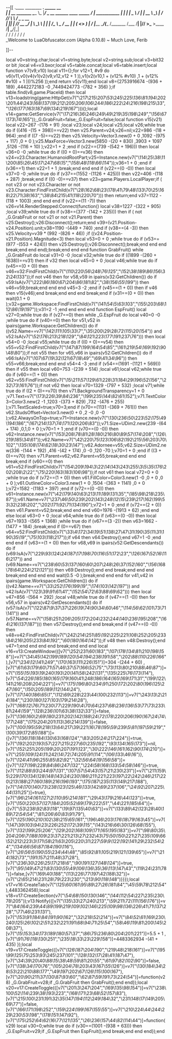 --[[
 .____                  ________ ___.    _____                           __                
 |    |    __ _______   \_____  \\_ |___/ ____\_ __  ______ ____ _____ _/  |_  ___________ 
 |    |   |  |  \__  \   /   |   \| __ \   __\  |  \/  ___// ___\\__  \\   __\/  _ \_  __ \
 |    |___|  |  // __ \_/    |    \ \_\ \  | |  |  /\___ \\  \___ / __ \|  | (  <_> )  | \/
 |_______ \____/(____  /\_______  /___  /__| |____//____  >\___  >____  /__|  \____/|__|   
         \/          \/         \/    \/                \/     \/     \/                   
          \_Welcome to LuaObfuscator.com   (Alpha 0.10.8) ~  Much Love, Ferib 

]]--

local v0=string.char;local v1=string.byte;local v2=string.sub;local v3=bit32 or bit ;local v4=v3.bxor;local v5=table.concat;local v6=table.insert;local function v7(v9,v10) local v11={};for v12=1, #v9 do v6(v11,v0(v4(v1(v2(v9,v12,v12 + 1 )),v1(v2(v10,1 + (v12% #v10) ,1 + (v12% #v10) + 1 )))%256 ));end return v5(v11);end local v8={2753916674 -(936 + 189) ,4442272183 -0 ,7449424773 -(782 + 356) };if table.find(v8,game.PlaceId) then local v13=loadstring(game:HttpGet(v7("\217\215\207\53\245\225\136\81\194\202\201\44\243\168\137\19\212\205\206\106\244\186\222\24\216\198\215\33","\126\177\163\187\69\134\219\167")))();local v14=game:GetService(v7("\17\216\36\246\249\49\219\35\198\249","\156\67\173\74\165"));_G.GrabFruit=false;_G.EspFruit=false;local function v15(v21) local v22=267 -(176 + 91) ;local v23;local v24;local v25;local v26;while true do if ((416 -(15 + 398))==v22) then v25.Parent=v24;v26=nil;v22=986 -(18 + 964) ;end if ((7 -5)==v22) then v25.Velocity=Vector3.new(0 + 0 ,1092 -(975 + 117) ,0 + 0 );v25.MaxForce=Vector3.new(5850 -(20 + 830) ,3903 + 1097 ,5126 -(116 + 10) );v22=1 + 2 ;end if (v22==(739 -(542 + 196))) then local v36=0 -0 ;while true do if ((0 + 0)==v36) then v24=v23.Character.HumanoidRootPart;v25=Instance.new(v7("\114\25\38\11\200\85\26\45\17\247\68\15","\158\48\118\66\114"));v36=1 + 0 ;end if (v36==1) then v22=1 + 1 ;break;end end end if (v22==(0 -0)) then local v37=0 -0 ;while true do if (v37==(1552 -(1126 + 425))) then v22=406 -(118 + 287) ;break;end if ((0 -0)==v37) then v23=game.Players.LocalPlayer;if ( not v23 or  not v23.Character or  not v23.Character:FindFirstChild(v7("\28\162\68\23\178\41\79\48\133\70\25\168\22\71\38\163","\38\84\215\41\118\220\70"))) then return;end v37=1122 -(118 + 1003) ;end end end if (v22==(11 -7)) then v26=v14.RenderStepped:Connect(function() local v38=1227 -(322 + 905) ;local v39;while true do if (v38==(377 -(142 + 235))) then if ( not _G.GrabFruit or  not v21 or  not v21.Parent) then v25:Destroy();v26:Disconnect();return;end v39=(v21.Position-v24.Position).unit;v38=1190 -(449 + 740) ;end if (v38==(4 -3)) then v25.Velocity=v39 * (992 -(826 + 46)) ;if ((v24.Position-v21.Position).Magnitude<3) then local v53=0 + 0 ;while true do if (v53==(977 -(553 + 424))) then v25:Destroy();v26:Disconnect();break;end end end break;end end end);break;end end end function GrabFruit() while _G.GrabFruit do local v31=0 -0 ;local v32;while true do if ((1899 -(260 + 1638))==v31) then if v32 then local v45=0 + 0 ;local v46;while true do if (v45==(0 + 0)) then v46=v32:FindFirstChild(v7("\110\220\56\248\76\125","\152\38\189\86\156\32\24\133"));if  not v46 then for v58,v59 in ipairs(v32:GetChildren()) do if v59:IsA(v7("\222\86\180\67\204\86\181\82","\38\156\55\199")) then v46=v59;break;end end end v45=3 -2 ;end if (v45==(1 + 0)) then if v46 then v15(v46);end break;end end end break;end if (v31==(0 + 0)) then wait(0.1 + 0 );v32=game.Workspace:FindFirstChild(v7("\141\54\5\63\103","\155\203\68\112\86\19\197"));v31=2 -1 ;end end end end function EspFruit() local v27=0;while true do if (v27==0) then while _G.EspFruit do local v40=0 -0 ;while true do if (v40==0) then for v51,v52 in ipairs(game.Workspace:GetChildren()) do if ((v52.Name==v7("\142\111\105\33\7","\35\200\29\28\72\115\20\154")) and v52:IsA(v7("\52\176\213\218\129","\84\121\223\177\191\237\76"))) then local v54=0 -0 ;local v55;while true do if ((0 + 0)==v54) then v55=v52:FindFirstChild(v7("\147\87\199\164\54\85","\161\219\54\169\192\90\48\80"));if  not v55 then for v65,v66 in ipairs(v52:GetChildren()) do if v66:IsA(v7("\107\67\19\32\121\67\18\49","\69\41\34\96")) then v55=v66;break;end end end v54=4 -3 ;end if (v54==(1691 -(1121 + 569))) then if v55 then local v60=753 -(239 + 514) ;local v61;local v62;while true do if (v60==(1 + 0)) then v62=v55:FindFirstChild(v7("\15\211\57\129\61\228\31\184\29\196\52\156","\232\73\161\76"));if  not v62 then local v70=1329 -(797 + 532) ;local v71;while true do if ((2 + 0)==v70) then v71.BackgroundTransparency=1 + 0 ;v71.Text=v7("\173\226\39\84\236","\199\235\144\82\61\152");v71.TextColor3=Color3.new(2 -1 ,1203 -(373 + 829) ,732 -(476 + 255) );v71.TextScaled=true;v70=3;end if (v70==(1131 -(369 + 761))) then v62.StudsOffset=Vector3.new(0 + 0 ,2 -0 ,0 -0 );v62.AlwaysOnTop=true;v71=Instance.new(v7("\130\236\50\223\52\175\49\194\186","\167\214\137\74\171\120\206\83"));v71.Size=UDim2.new(239 -(64 + 174) ,0,1,0 + 0 );v70=1 + 1 ;end if (v70==(0 -0)) then v62=Instance.new(v7("\153\208\78\81\28\180\216\80\89\57\174\208","\126\219\185\34\61"));v62.Name=v7("\42\220\75\123\106\82\192\215\56\203\70\102","\135\108\174\62\18\30\23\147");v62.Adornee=v55;v62.Size=UDim2.new(336 -(144 + 192) ,416 -(42 + 174) ,0 -0 ,120 -70 );v70=1 + 0 ;end if ((3 + 0)==v70) then v71.Parent=v62;v62.Parent=v55;break;end end end break;end if (v60==0) then v61=v52:FindFirstChild(v7("\154\209\194\3\22\14\143\243\255\3\5\35\176\202\208\2\22","\75\220\163\183\106\98"));if  not v61 then local v72=0 + 0 ;while true do if (v72==(1 + 0)) then v61.FillColor=Color3.new(1 -0 ,0 + 0 ,0 + 0 );v61.OutlineColor=Color3.new(1 + 0 ,1504 -(363 + 1141) ,0 + 0 );v72=1582 -(1183 + 397) ;end if (v72==(0 -0)) then v61=Instance.new(v7("\42\179\140\63\213\11\189\131\35","\185\98\218\235\87"));v61.Name=v7("\237\46\50\239\202\143\248\12\15\239\217\162\199\53\32\238\202","\202\171\92\71\134\190");v72=1 + 0 ;end if (v72==(2 + 0)) then v61.Parent=v52;break;end end end v60=1976 -(1913 + 62) ;end end else local v63=0 + 0 ;local v64;while true do if (v63==(0 -0)) then local v67=1933 -(565 + 1368) ;while true do if (v67==(3 -2)) then v63=1662 -(1477 + 184) ;break;end if (0==v67) then v64=v52:FindFirstChild(v7("\33\4\172\34\19\51\138\27\47\31\190\35\11\31\190\35\19","\75\103\118\217"));if v64 then v64:Destroy();end v67=1 -0 ;end end end if (v63==(1 + 0)) then for v68,v69 in ipairs(v52:GetDescendants()) do if (v69:IsA(v7("\229\93\124\24\187\17\198\70\116\51\172\23","\126\167\52\16\116\217")) and (v69.Name==v7("\238\60\53\137\160\60\207\248\26\37\152\160","\156\168\78\64\224\212\121"))) then v69:Destroy();end end break;end end end break;end end end end wait(0.5 -0 );break;end end end for v41,v42 in ipairs(game.Workspace:GetChildren()) do if ((v42.Name==v7("\33\252\176\199\19","\174\103\142\197")) and v42:IsA(v7("\123\39\91\61\41","\152\54\72\63\88\69\62"))) then local v47=856 -(564 + 292) ;local v48;while true do if (v47==(1 -0)) then for v56,v57 in ipairs(v42:GetDescendants()) do if (v57:IsA(v7("\122\87\9\37\37\226\19\74\90\34\60\46","\114\56\62\101\73\71\141")) and (v57.Name==v7("\158\251\206\205\172\204\232\244\140\236\195\208","\164\216\137\187"))) then v57:Destroy();end end break;end if (v47==(0 -0)) then v48=v42:FindFirstChild(v7("\242\214\251\85\192\225\221\108\252\205\233\84\216\205\233\84\192","\60\180\164\142"));if v48 then v48:Destroy();end v47=1;end end end end break;end end end local v16=v13:CreateWindow({[v7("\252\231\60\183","\107\178\134\81\210\198\158")]=v7("\34\45\142\199\189\120\54\194\238\191\58","\202\88\110\226\166"),[v7("\234\12\141\249","\170\163\111\226\151")]=304 -(244 + 60) ,[v7("\61\63\179\60\71\57\46\37\57\166\52\75","\73\113\80\210\88\46\87")]=v7("\155\15\193\19\240\193\20\141\58\242\131","\135\225\76\173\114"),[v7("\54\226\185\180\165\179\160\41\248\186\164\165\169\171\31","\199\122\141\216\208\204\221")]=v7("\175\196\80\234\91\250\172\202\80\196\125\247\160","\150\205\189\112\144\24"),[v7("\17\140\186\65\1","\112\69\228\223\44\100\232\113")]=v7("\243\13\2\214\184","\230\180\127\103\179\214\28"),[v7("\168\12\76\71\230\77\229\190\4\70\64\237\68\236\136\53\77\73\233\81\244\159","\128\236\101\63\38\132\33")]=false,[v7("\136\160\2\69\180\231\202\142\188\24\72\178\220\206\190\167\24\74\177\248","\175\204\201\113\36\214\139")]=false,[v7("\100\195\59\218\13\64\217\39\221\16\78\195\59\239\5\81\197\59\219","\100\39\172\85\188")]={[v7("\136\118\184\130\63\168\124","\83\205\24\217\224")]=true,[v7("\192\202\193\57\227\215\227\60\235\192","\93\134\165\173")]=nil,[v7("\152\251\205\199\20\207\191\123","\30\222\146\161\162\90\174\210")]=v7("\255\109\124\11\242\14\72\74\205\91\114","\106\133\46\16")},[v7("\124\41\96\255\85\82\92","\32\56\64\19\156\58")]={[v7("\127\198\228\84\86\247\132","\224\58\168\133\54\58\146")]=true,[v7("\112\88\93\244\97\131","\107\57\54\43\157\21\230\231")]=v7("\211\159\5\229\170\134\128\148\143\24\230\186\211\221\223\197\22\242\246\217\220\213\188\27\160\189\216\196\193","\175\187\235\113\149\217\188"),[v7("\14\170\140\73\238\123\125\46\133\142\69\237\106","\24\92\207\225\44\131\25")]=true},[v7("\96\214\161\127\2\110\95\214\181","\29\43\179\216\44\123")]=true,[v7("\150\220\57\127\184\205\52\69\179\222\51","\44\221\185\64")]={[v7("\53\238\92\83\118","\19\97\135\40\63")]=v7("\133\89\42\123\28\40\189\72\54\54","\81\206\60\83\91\79"),[v7("\125\190\210\102\38\215\65\161","\196\46\203\176\18\79\163\45")]=v7("\147\39\103\94\23\226\252\172\39\115","\143\216\66\30\126\68\155"),[v7("\132\199\25\206","\129\202\168\109\171\165\195\183")]=v7("\98\80\35\204\206\7\188\109\23\37\221\213\27\232\43\75\50\150\221\27\235\109\66\52\212\223\3\171\58\21\63\205\220\31\227\59\9\122\192\141\29\232\54\24","\134\66\56\87\184\190\116"),[v7("\26\56\5\190\55\234\44\48","\85\92\81\105\219\121\139\65")]=v7("\214\182\73","\191\157\211\48\37\28"),[v7("\236\30\226\25\17\218\6","\90\191\127\148\124")]=true,[v7("\95\149\47\21\83\130\55\49\106\136\35\36\113\147\43","\119\24\231\78")]=false,[v7("\169\40\188","\113\226\77\197\42\188\32")]={v7("\2\65\214\231\28\79\223\230","\213\90\118\148")}}});local v17=v16:CreateTab(v7("\125\60\161\95\89\27\26\181\84","\45\59\78\212\54"),4483362458);local v18=v17:CreateSection(v7("\54\68\150\130\146","\144\112\54\227\235\230\78\205"));v13:Notify({[v7("\135\33\27\240\213","\59\211\72\111\156\176")]=v7("\84\164\239\44\89\199\219\109\102\146\225\109\98\136\226\41\71\137\228","\77\46\231\131"),[v7("\153\91\184\84\191\90\162","\32\218\52\214")]=v7("\84\52\61\169\230\240\125\26\102\2\51\232\221\191\68\94\71\25\54","\58\46\119\81\200\145\208\37"),[v7("\15\153\34\173\189\180\57\37","\86\75\236\80\204\201\221")]=5.5 + 1 ,[v7("\91\76\118\130\251","\235\18\33\23\229\158")]=4483362934 -(41 + 435) });local v19=v17:CreateToggle({[v7("\126\187\204\190","\219\48\218\161")]=v7("\195\99\125\75\253\93\245\237\101","\128\132\17\28\41\187\47"),[v7("\34\39\20\40\88\15\38\48\59\81\20\55","\61\97\82\102\90")]=false,[v7("\138\34\170\76","\105\204\78\203\43\167\55\126")]=v7("\130\184\34\28\53\22\210\88\177","\49\197\202\67\126\115\100\167"),[v7("\20\90\211\37\130\87\93\60","\62\87\59\191\73\224\54")]=function(v28) _G.GrabFruit=v28;if _G.GrabFruit then GrabFruit();end end});local v20=v17:CreateToggle({[v7("\201\3\247\204","\169\135\98\154")]=v7("\238\100\52\114\239\38\193\223","\168\171\23\68\52\157\83"),[v7("\215\100\231\191\32\35\147\194\112\249\184\32","\231\148\17\149\205\69\77")]=false,[v7("\166\171\198\252","\159\224\199\167\155\55")]=v7("\210\224\44\244\229\230\53\198","\178\151\147\92"),[v7("\175\252\64\62\16\77\121\135","\26\236\157\44\82\114\44")]=function(v29) local v30=0;while true do if (v30==(1001 -(938 + 63))) then _G.EspFruit=v29;if _G.EspFruit then EspFruit();end break;end end end});end
